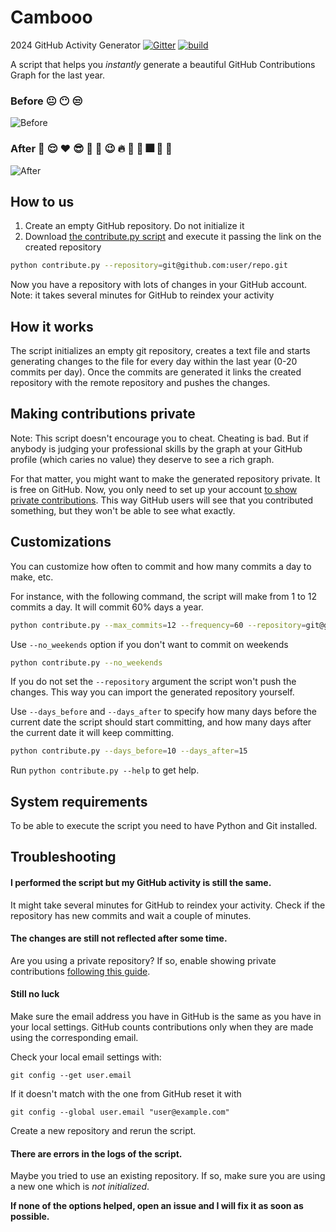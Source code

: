 # Cambooo
2024
GitHub Activity Generator [![Gitter](https://badges.gitter.im/github-activity-generator/community.svg)](https://gitter.im/github-activity-generator/community?utm_source=badge&utm_medium=badge&utm_campaign=pr-badge) [![build](https://github.com/Shpota/github-activity-generator/workflows/build/badge.svg)](https://github.com/Shpota/github-activity-generator/actions?query=workflow%3Abuild)


A script that helps you *instantly* generate a beautiful GitHub Contributions Graph
for the last year.

### Before :neutral_face: :no_mouth: :unamused:
![Before](before.png)
### After :muscle: :relieved: :heart: :sunglasses: :metal: :horse: :wink: :fire: :dancer: :santa: :fireworks: :cherries: :tada:
![After](after.png)

## How to us
1. Create an empty GitHub repository. Do not initialize it
2. Download [the contribute.py script](https://github.com/Shpota/github-activity-generator/archive/master.zip) 
and execute it passing the link on the created repository
```sh
python contribute.py --repository=git@github.com:user/repo.git
```
Now you have a repository with lots of changes in your GitHub account.
Note: it takes several minutes for GitHub to reindex your activity

## How it works
The script initializes an empty git repository, creates a text file and starts 
generating changes to the file for every day within the last year (0-20 commits 
per day). Once the commits are generated it links the created repository with
the remote repository and pushes the changes.

## Making contributions private
Note: This script doesn't encourage you to cheat. Cheating is bad. But if anybody
is judging your professional skills by the graph at your GitHub profile (which
caries no value) they deserve to see a rich graph.

For that matter, you might want to make the generated repository private. It is free
on GitHub. Now, you only need to set up your account 
[to show private contributions](https://help.github.com/en/articles/publicizing-or-hiding-your-private-contributions-on-your-profile).
This way GitHub users will see that you contributed something, but they won't be
able to see what exactly.

## Customizations
You can customize how often to commit and how many commits a day to make, etc.

For instance, with the following command, the script will make from 1 to 12 
commits a day. It will commit 60% days a year.
```sh
python contribute.py --max_commits=12 --frequency=60 --repository=git@github.com:user/repo.git
```
Use `--no_weekends` option if you don't want to commit on weekends
```sh
python contribute.py --no_weekends
```
If you do not set the `--repository` argument the script won't push the changes. 
This way you can import the generated repository yourself.

Use `--days_before` and `--days_after` to specify how many days before the current
date the script should start committing, and how many days after the current date it
will keep committing.

```sh
python contribute.py --days_before=10 --days_after=15
```

Run `python contribute.py --help` to get help.

## System requirements
To be able to execute the script you need to have Python and Git installed.

## Troubleshooting
#### I performed the script but my GitHub activity is still the same.
It might take several minutes for GitHub to reindex your activity. Check
if the repository has new commits and wait a couple of minutes.
#### The changes are still not reflected after some time.
Are you using a private repository? If so, enable showing private contributions
[following this guide](https://help.github.com/en/articles/publicizing-or-hiding-your-private-contributions-on-your-profile).

#### Still no luck
Make sure the email address you have in GitHub is the same as you have in
your local settings. GitHub counts contributions only when they are made 
using the corresponding email.

Check your local email settings with:
```
git config --get user.email
```
If it doesn't match with the one from GitHub reset it with
```
git config --global user.email "user@example.com"
```
Create a new repository and rerun the script.

#### There are errors in the logs of the script.
Maybe you tried to use an existing repository. If so, make sure you are using
a new one which is *not initialized*.

**If none of the options helped, open an issue and I will fix it as soon as possible.**
